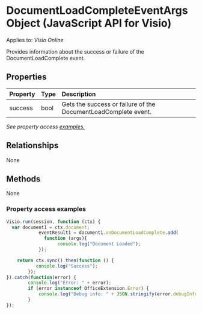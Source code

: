# DocumentLoadCompleteEventArgs Object (JavaScript API for Visio)

Applies to: _Visio Online_

Provides information about the success or failure of the DocumentLoadComplete event.

## Properties

| Property	   | Type	|Description
|:---------------|:--------|:----------|
|success|bool|Gets the success or failure of the DocumentLoadComplete event.|

_See property access [examples.](#property-access-examples)_

## Relationships
None

## Methods
None

### Property access examples
```js
Visio.run(session, function (ctx) { 
  var document1 = ctx.document;
	     	eventResult1 = document1.onDocumentLoadComplete.add(
			  function (args){
			       console.log("Document Loaded");
			});

	return ctx.sync().then(function () {
		   console.log("Success");
		});
}).catch(function(error) {
		console.log("Error: " + error);
		if (error instanceof OfficeExtension.Error) {
			console.log("Debug info: " + JSON.stringify(error.debugInfo));
		}
});
```
